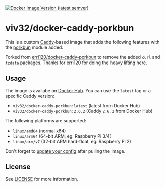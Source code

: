 [![Docker Image Version (latest semver)](https://img.shields.io/docker/v/viv32/docker-caddy-porkbun?label=Docker%20Hub)](https://hub.docker.com/r/viv32/docker-caddy-porkbun) 
<!-- [![Docker](https://github.com/erri120/docker-caddy-porkbun/actions/workflows/docker-publish.yml/badge.svg)](https://github.com/erri120/docker-caddy-porkbun/actions/workflows/docker-publish.yml) [![Check for Updates](https://github.com/erri120/docker-caddy-porkbun/actions/workflows/check-update.yml/badge.svg)](https://github.com/erri120/docker-caddy-porkbun/actions/workflows/check-update.yml) -->

# viv32/docker-caddy-porkbun

This is a custom [Caddy](https://hub.docker.com/_/caddy)-based image that adds the following features with the [porkbun](https://github.com/caddy-dns/porkbun) module added.

Forked from [erri120/docker-caddy-porkbun](https://github.com/erri120/docker-caddy-porkbun) to remove the added `curl` and `tzdata` packages. Thanks for erri120 for doing the heavy lifting here.

## Usage

The image is availabe on [Docker Hub](https://hub.docker.com/r/erri120/docker-caddy-porkbun). You can use the `latest` tag or a specific Caddy version:

- `viv32/docker-caddy-porkbun:latest` (latest from Docker Hub)
- `viv32/docker-caddy-porkbun:2.6.2` (Caddy `2.6.2` from Docker Hub)

The following platforms are supported:

- `linux/amd64` (normal x64)
- `linux/arm64` (64-bit ARM, eg: Raspberry Pi 3/4)
- `linux/arm/v7` (32-bit ARM hard-float, eg: Raspberry Pi 2)

Don't forget to [update your config](https://github.com/caddy-dns/porkbun#config-examples) after pulling the image.

## License

See [LICENSE](./LICENSE) for more information.

